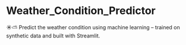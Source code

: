 # Weather_Condition_Predictor
☀️⛅ Predict the weather condition using machine learning – trained on synthetic data and built with Streamlit.
